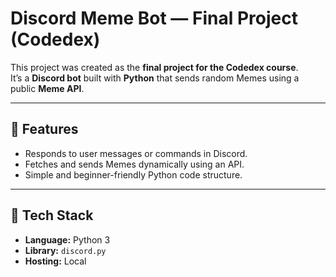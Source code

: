 # Discord Meme Bot — Final Project (Codedex)

This project was created as the **final project for the Codedex course**.  
It’s a **Discord bot** built with **Python** that sends random Memes using a public **Meme API**.

---

## 🚀 Features
- Responds to user messages or commands in Discord.
- Fetches and sends Memes dynamically using an API.
- Simple and beginner-friendly Python code structure.
---

## 🧰 Tech Stack
- **Language:** Python 3  
- **Library:** `discord.py`  
- **Hosting:** Local
